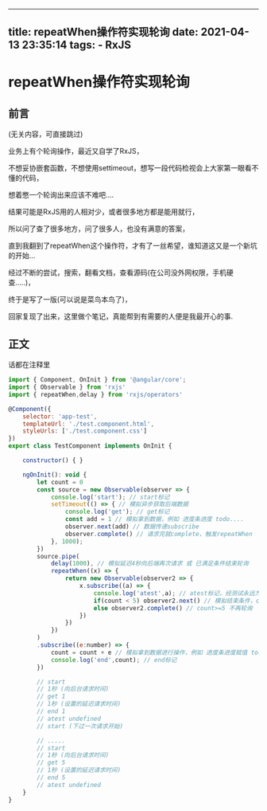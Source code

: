 
---
title: repeatWhen操作符实现轮询
date: 2021-04-13 23:35:14
tags: 
    - RxJS
---
# repeatWhen操作符实现轮询

## 前言

(无关内容，可直接跳过)

业务上有个轮询操作，最近又自学了RxJS，

不想妥协嵌套函数，不想使用settimeout，想写一段代码检视会上大家第一眼看不懂的代码，

想着憋一个轮询出来应该不难吧....

结果可能是RxJS用的人相对少，或者很多地方都是能用就行，

所以问了查了很多地方，问了很多人，也没有满意的答案，

直到我翻到了repeatWhen这个操作符，才有了一丝希望，谁知道这又是一个新坑的开始...

经过不断的尝试，搜索，翻看文档，查看源码(在公司没外网权限，手机硬查.....)，

终于是写了一版(可以说是菜鸟本鸟了)，

回家复现了出来，这里做个笔记，真能帮到有需要的人便是我最开心的事.

## 正文

话都在注释里

```js
import { Component, OnInit } from '@angular/core';
import { Observable } from 'rxjs'
import { repeatWhen,delay } from 'rxjs/operators'

@Component({
    selector: 'app-test',
    templateUrl: './test.component.html',
    styleUrls: ['./test.component.css']
})
export class TestComponent implements OnInit {

    constructor() { }

    ngOnInit(): void {
        let count = 0
        const source = new Observable(observer => {
            console.log('start'); // start标记
            setTimeout(() => { // 模拟异步获取后端数据
                console.log('get'); // get标记
                const add = 1 // 模拟拿到数据，例如 进度条进度 todo....
                observer.next(add) // 数据传递subscribe
                observer.complete() // 请求完就complete，触发repeatWhen
            }, 1000);
        })
        source.pipe(
            delay(1000), // 模拟延迟4秒向后端再次请求 或 已满足条件结束轮询
            repeatWhen((x) => {
                return new Observable(observer2 => {
                    x.subscribe((a) => {
                        console.log('atest',a); // atest标记，经测试永远为undefined
                        if(count < 5) observer2.next() // 模拟结束条件，count<5 继续轮询
                        else observer2.complete() // count>=5 不再轮询
                    })
                })
            })
        )
        .subscribe((e:number) => {
            count = count + e // 模拟拿到数据进行操作，例如 进度条进度赋值 todo....
            console.log('end',count); // end标记
        })

        // start
        // 1秒 (向后台请求时间)
        // get 1
        // 1秒 (设置的延迟请求时间)
        // end 1
        // atest undefined
        // start (下过一次请求开始)

        // .....
        // start
        // 1秒 (向后台请求时间)
        // get 5
        // 1秒 (设置的延迟请求时间)
        // end 5
        // atest undefined
    }
}

```